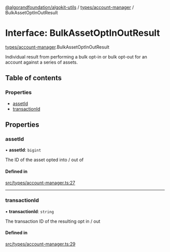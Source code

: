 [@algorandfoundation/algokit-utils](../README.md) / [types/account-manager](../modules/types_account_manager.md) / BulkAssetOptInOutResult

# Interface: BulkAssetOptInOutResult

[types/account-manager](../modules/types_account_manager.md).BulkAssetOptInOutResult

Individual result from performing a bulk opt-in or bulk opt-out for an account against a series of assets.

## Table of contents

### Properties

- [assetId](types_account_manager.BulkAssetOptInOutResult.md#assetid)
- [transactionId](types_account_manager.BulkAssetOptInOutResult.md#transactionid)

## Properties

### assetId

• **assetId**: `bigint`

The ID of the asset opted into / out of

#### Defined in

[src/types/account-manager.ts:27](https://github.com/algorandfoundation/algokit-utils-ts/blob/main/src/types/account-manager.ts#L27)

___

### transactionId

• **transactionId**: `string`

The transaction ID of the resulting opt in / out

#### Defined in

[src/types/account-manager.ts:29](https://github.com/algorandfoundation/algokit-utils-ts/blob/main/src/types/account-manager.ts#L29)
